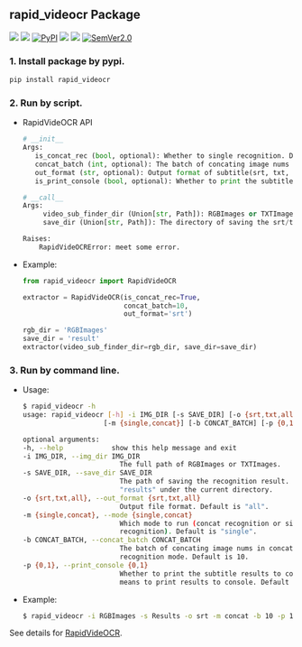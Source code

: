 ## rapid_videocr Package
<p align="left">
    <a href=""><img src="https://img.shields.io/badge/Python->=3.7,<=3.10-aff.svg"></a>
    <a href=""><img src="https://img.shields.io/badge/OS-Linux%2C%20Win%2C%20Mac-pink.svg"></a>
    <a href="https://pypi.org/project/rapid-videocr/"><img alt="PyPI" src="https://img.shields.io/pypi/v/rapid_videocr"></a>
    <a href="https://github.com/SWHL/RapidVideOCR/stargazers"><img src="https://img.shields.io/github/stars/SWHL/RapidVideOCR?color=ccf"></a>
    <a href="https://pepy.tech/project/rapid-videocr"><img src="https://static.pepy.tech/personalized-badge/rapid-videocr?period=total&units=abbreviation&left_color=grey&right_color=blue&left_text=Downloads"></a>
    <a href="https://semver.org/"><img alt="SemVer2.0" src="https://img.shields.io/badge/SemVer-2.0-brightgreen"></a>
</p>

### 1. Install package by pypi.
```bash
pip install rapid_videocr
```

### 2. Run by script.
- RapidVideOCR API
    ```python
    # __init__
    Args:
       is_concat_rec (bool, optional): Whether to single recognition. Defaults to False.
       concat_batch (int, optional): The batch of concating image nums in concat recognition mode. Defaults to 10.
       out_format (str, optional): Output format of subtitle(srt, txt, all). Defaults to 'all'.
       is_print_console (bool, optional): Whether to print the subtitle results to console. 1 means to print results to console. Default is 0.

    # __call__
    Args:
         video_sub_finder_dir (Union[str, Path]): RGBImages or TXTImages from VideoSubFinder app.
         save_dir (Union[str, Path]): The directory of saving the srt/txt file.

    Raises:
        RapidVideOCRError: meet some error.
    ```

- Example:
    ```python
    from rapid_videocr import RapidVideOCR

    extractor = RapidVideOCR(is_concat_rec=True,
                             concat_batch=10,
                             out_format='srt')

    rgb_dir = 'RGBImages'
    save_dir = 'result'
    extractor(video_sub_finder_dir=rgb_dir, save_dir=save_dir)
    ```

### 3. Run by command line.
- Usage:
    ```bash
    $ rapid_videocr -h
    usage: rapid_videocr [-h] -i IMG_DIR [-s SAVE_DIR] [-o {srt,txt,all}]
                        [-m {single,concat}] [-b CONCAT_BATCH] [-p {0,1}]

    optional arguments:
    -h, --help            show this help message and exit
    -i IMG_DIR, --img_dir IMG_DIR
                            The full path of RGBImages or TXTImages.
    -s SAVE_DIR, --save_dir SAVE_DIR
                            The path of saving the recognition result. Default is
                            "results" under the current directory.
    -o {srt,txt,all}, --out_format {srt,txt,all}
                            Output file format. Default is "all".
    -m {single,concat}, --mode {single,concat}
                            Which mode to run (concat recognition or single
                            recognition). Default is "single".
    -b CONCAT_BATCH, --concat_batch CONCAT_BATCH
                            The batch of concating image nums in concat
                            recognition mode. Default is 10.
    -p {0,1}, --print_console {0,1}
                            Whether to print the subtitle results to console. 1
                            means to print results to console. Default is 0.
    ```
- Example:
    ```bash
    $ rapid_videocr -i RGBImages -s Results -o srt -m concat -b 10 -p 1
    ```

See details for [RapidVideOCR](https://github.com/SWHL/RapidVideOCR).